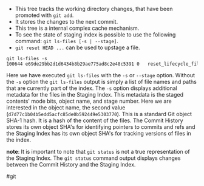 * This tree tracks the working directory changes, that have been promoted with `git add`.
* It stores the changes to the next commit.
* This tree is a internal complex cache mechanism.
* To see the state of staging index is possible to use the following command: `git ls-files [-s | --stage]`.
* `git reset HEAD ...` can be used to upstage a file.

```undefined
git ls-files -s
100644 e69de29bb2d1d6434b8b29ae775ad8c2e48c5391 0   reset_lifecycle_file
```

Here we have executed `git ls-files` with the `-s` or `--stage` option. Without the `-s` option the `git ls-files` output is simply a list of file names and paths that are currently part of the index. The `-s` option displays additional metadata for the files in the Staging Index. This metadata is the staged contents' mode bits, object name, and stage number. Here we are interested in the object name, the second value (`d7d77c1b04b5edd5acfc85de0b592449e5303770`). This is a standard Git object SHA-1 hash. It is a hash of the content of the files. The Commit History stores its own object SHA's for identifying pointers to commits and refs and the Staging Index has its own object SHA's for tracking versions of files in the index.

**note**: It is important to note that `git status` is not a true representation of the Staging Index. The `git status` command output displays changes between the Commit History and the Staging Index.

#git